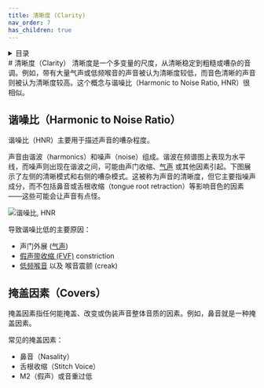 ```yaml
---
title: 清晰度 (Clarity)
nav_order: 7
has_children: true
---
```

<details closed markdown="block">
  <summary>
    目录
  </summary>
{: .text-delta }
1. TOC
{:toc}
</details>
# 清晰度（Clarity）
清晰度是一个多变量的尺度，从清晰稳定到粗糙或嘈杂的音调。例如，带有大量气声或低频喉音的声音被认为清晰度较低，而音色清晰的声音则被认为清晰度较高。这个概念与谐噪比（Harmonic to Noise Ratio, HNR）很相似。

## 谐噪比（Harmonic to Noise Ratio）
谐噪比（HNR）主要用于描述声音的嘈杂程度。

声音由谐波（harmonics）和噪声（noise）组成。谐波在频谱图上表现为水平线，而噪声则出现在谐波之间，可能由声门收缩、[气声](clarity/breathiness.html) 或其他因素引起。下图展示了左侧的清晰模式和右侧的嘈杂模式。这被称为声音的清晰度，但它主要指噪声成分，而不包括鼻音或舌根收缩（tongue root retraction）等影响音色的因素——这些可能会让声音有点怪。

![谐噪比, HNR](/img/hnr.png)

导致谐噪比低的主要原因：
- 声门外展 ([气声](clarity/breathiness.html))
- [假声带收缩 (FVF)](clarity/FVF.html) constriction
- [低频喉音](other-resources/mechanisms.html#m0) 以及 喉音震颤 (creak)

## 掩盖因素（Covers）
掩盖因素指任何能掩盖、改变或伪装声音整体音质的因素。例如，鼻音就是一种掩盖因素。

常见的掩盖因素：
- 鼻音（Nasality）
- 舌根收缩（Stitch Voice）
- M2（假声）或音重过低
